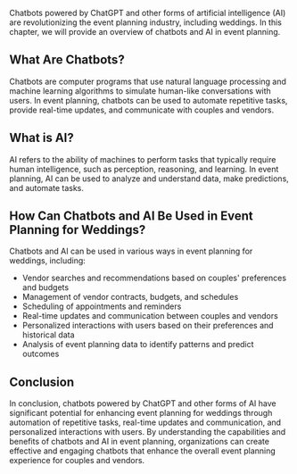 

Chatbots powered by ChatGPT and other forms of artificial intelligence (AI) are revolutionizing the event planning industry, including weddings. In this chapter, we will provide an overview of chatbots and AI in event planning.

What Are Chatbots?
------------------

Chatbots are computer programs that use natural language processing and machine learning algorithms to simulate human-like conversations with users. In event planning, chatbots can be used to automate repetitive tasks, provide real-time updates, and communicate with couples and vendors.

What is AI?
-----------

AI refers to the ability of machines to perform tasks that typically require human intelligence, such as perception, reasoning, and learning. In event planning, AI can be used to analyze and understand data, make predictions, and automate tasks.

How Can Chatbots and AI Be Used in Event Planning for Weddings?
---------------------------------------------------------------

Chatbots and AI can be used in various ways in event planning for weddings, including:

* Vendor searches and recommendations based on couples' preferences and budgets
* Management of vendor contracts, budgets, and schedules
* Scheduling of appointments and reminders
* Real-time updates and communication between couples and vendors
* Personalized interactions with users based on their preferences and historical data
* Analysis of event planning data to identify patterns and predict outcomes

Conclusion
----------

In conclusion, chatbots powered by ChatGPT and other forms of AI have significant potential for enhancing event planning for weddings through automation of repetitive tasks, real-time updates and communication, and personalized interactions with users. By understanding the capabilities and benefits of chatbots and AI in event planning, organizations can create effective and engaging chatbots that enhance the overall event planning experience for couples and vendors.
